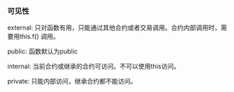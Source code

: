 ### 可见性

external: 只对函数有用，只能通过其他合约或者交易调用。合约内部调用时，需要用this.f() 调用。

public: 函数默认为public

internal: 当前合约或继承的合约可访问。不可以使用this访问。

private: 只能内部访问，继承合约都不能访问。

